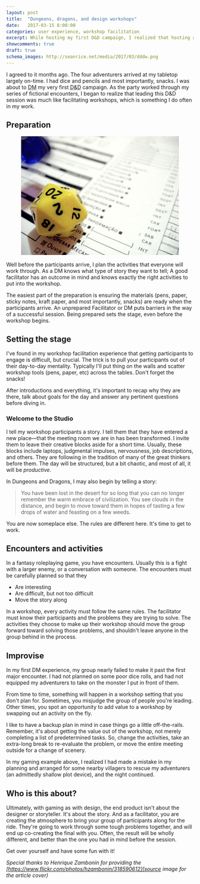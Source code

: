 ```yaml
---
layout: post
title:  "Dungeons, dragons, and design workshops"
date:   2017-03-15 8:00:00
categories: user experience, workshop facilitation
excerpt: While hosting my first D&D campaign, I realized that hosting a tabletop game session is similar in many ways to facilitating a design workshop.
showcomments: true
draft: true
schema_images: http://seanrice.net/media/2017/03/dddw.png
---
```


I agreed to it months ago. The four adventurers arrived at my tabletop largely on-time. I had dice and pencils and most importantly, snacks. I was about to <abbr title="Dungeon Master">DM</abbr> my very first <abbr title="Dungeons and Dragons">D&D</abbr> campaign. As the party worked through my series of fictional encounters, I began to realize that leading this D&D session was much like facilitating workshops, which is something I do often in my work.

## Preparation

<figure class="img-right"><img src="/media/2017/03/d20.jpg" alt="">
</figure>

Well before the participants arrive, I plan the activities that everyone will work through. As a DM knows what type of story they want to tell; A good facilitator has an outcome in mind and knows exactly the right activities to put into the workshop.

The easiest part of the preparation is ensuring the materials (pens, paper, sticky notes, kraft paper, and most importantly, snacks) are ready when the participants arrive. An unprepared Facilitator or DM puts barriers in the way of a successful session. Being prepared sets the stage, even before the workshop begins.

## Setting the stage

I've found in my workshop facilitation experience that getting participants to engage is difficult, but crucial. The trick is to pull your participants out of their day-to-day mentality. Typically I'll put thing on the walls and scatter workshop tools (pens, paper, etc) across the tables. Don't forget the snacks!

After introductions and everything, it's important to recap why they are there, talk about goals for the day and answer any pertinent questions before diving in.

### Welcome to the Studio

I tell my workshop participants a story. I tell them that they have entered a new place&mdash;that the meeting room we are in has been transformed. I invite them to leave their creative blocks aside for a short time. Usually, these blocks include laptops, judgmental impulses, nervousness, job descriptions, and others. They are following in the tradition of many of the great thinkers before them. The day will be structured, but a bit chaotic, and most of all, it will be _productive_.

In Dungeons and Dragons, I may also begin by telling a story:

> You have been lost in the desert for so long that you can no longer remember the warm embrace of civilization. You see clouds in the distance, and begin to move toward them in hopes of tasting a few drops of water and feasting on a few weeds.

You are now someplace else. The rules are different here. It's time to get to work.

## Encounters and activities

In a fantasy roleplaying game, you have encounters. Usually this is a fight with a larger enemy, or a conversation with someone. The encounters must be carefully planned so that they

- Are interesting
- Are difficult, but not too difficult
- Move the story along

In a workshop, every activity must follow the same rules. The facilitator must know their participants and the problems they are trying to solve. The activities they choose to make up their workshop should move the group forward toward solving those problems, and shouldn't leave anyone in the group behind in the process.

## Improvise

In my first DM experience, my group nearly failed to make it past the first major encounter. I had not planned on some poor dice rolls, and had not equipped my adventurers to take on the monster I put in front of them.

From time to time, something will happen in a workshop setting that you don't plan for. Sometimes, you misjudge the group of people you're leading. Other times, you spot an opportunity to add value to a workshop by swapping out an activity on the fly.

I like to have a backup plan in mind in case things go a little off-the-rails. Remember, it's about getting the value out of the workshop, not merely completing a list of predetermined tasks. So, change the activities, take an extra-long break to re-evaluate the problem, or move the entire meeting outside for a change of scenery.

In my gaming example above, I realized I had made a mistake in my planning and arranged for some nearby villagers to rescue my adventurers (an admittedly shallow plot device), and the night continued.

## Who is this about?

Ultimately, with gaming as with design, the end product isn't about the designer or storyteller. It's about the story. And as a facilitator, you are creating the atmosphere to bring your group of participants along for the ride. They're going to work through some tough problems together, and will end up co-creating the final  with you. Often, the result will be wholly different, and better than the one you had in mind before the session.

Get over yourself and have some fun with it!

_Special thanks to Henrique Zambonin for providing the [https://www.flickr.com/photos/hzambonin/318590612](source image for the article cover)_
